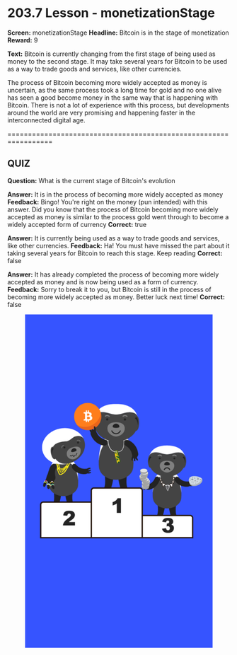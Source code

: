 # 203.7 Lesson - monetizationStage

**Screen:** monetizationStage
**Headline:** Bitcoin is in the stage of monetization
**Reward:** 9

**Text:** Bitcoin is currently changing from the first stage of being used as money to the second stage. It may take several years for Bitcoin to be used as a way to trade goods and services, like other currencies.

The process of Bitcoin becoming more widely accepted as money is uncertain, as the same process took a long time for gold and no one alive has seen a good become money in the same way that is happening with Bitcoin. There is not a lot of experience with this process, but developments around the world are very promising and happening faster in the interconnected digital age.


=================================================================

## QUIZ

**Question:** What is the current stage of Bitcoin&#x27;s evolution

**Answer:** It is in the process of becoming more widely accepted as money
**Feedback:** Bingo! You&#x27;re right on the money (pun intended) with this answer. Did you know that the process of Bitcoin becoming more widely accepted as money is similar to the process gold went through to become a widely accepted form of currency
**Correct:** true

**Answer:** It is currently being used as a way to trade goods and services, like other currencies.
**Feedback:** Ha! You must have missed the part about it taking several years for Bitcoin to reach this stage. Keep reading
**Correct:** false

**Answer:** It has already completed the process of becoming more widely accepted as money and is now being used as a form of currency.
**Feedback:** Sorry to break it to you, but Bitcoin is still in the process of becoming more widely accepted as money. Better luck next time!
**Correct:** false


<figure><img src="../.gitbook/assets/203-07.png" alt=""><figcaption></figcaption></figure>

